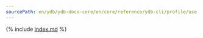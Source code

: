 ```yaml
---
sourcePath: en/ydb/ydb-docs-core/en/core/reference/ydb-cli/profile/use.md
---
```

{% include [index.md](_includes/use.md) %}
